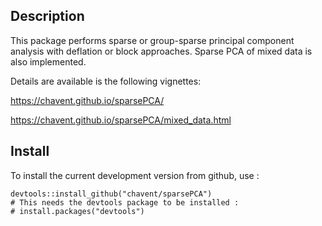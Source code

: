 ## Description

This package performs sparse or group-sparse principal component analysis with deflation or block approaches. Sparse PCA of mixed data is also implemented.

Details are available is the following vignettes:

https://chavent.github.io/sparsePCA/

https://chavent.github.io/sparsePCA/mixed_data.html


## Install

To install the current development version from github, use :

```{r eval=FALSE}
devtools::install_github("chavent/sparsePCA")
# This needs the devtools package to be installed :
# install.packages("devtools")
```

